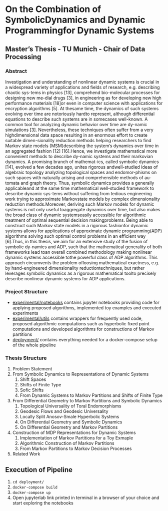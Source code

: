 # On the Combination of SymbolicDynamics and Dynamic Programmingfor Dynamic Systems

## Master’s Thesis - TU Munich - Chair of Data Processing

### Abstract

Investigation and understanding of nonlinear dynamic systems is crucial in a widespread variety of applications and fields of research, e.g.  describing chaotic sys-tems in physics [13], comprehend bio-molecular processes for designing new me-dial drugs [3], in engineering as for developing new high performance materials [18]or even in computer science with applications for encryption algorithms [5].  At thesame time, the dynamics of such systems evolving over time are notoriously hardto represent, although differential equations to describe such systems are in somecases well-known. A common tool for analyzing dynamic behavior over time are dy-namic simulations [3]. Nevertheless, these techniques often suffer from a very highdimensional data space resulting in an enormous effort to create suitable dimen-sionality reduction methods helping researchers to find Markov state models (MSM)describing the system’s dynamics over time in an aggregated fashion [12] [16].Hence,  we investigate mathematical more convenient methods to describe dy-namic systems and their markovian dynamics.  A promising branch of mathemat-ics, called symbolic dynamics [14], evolved a few decades ago, unites rigorous andwell-studied ideas of algebraic topology analyzing topological spaces and endomor-phisms on such spaces with naturally arising and comprehensible methods of au-tomata and graph theory. Thus, symbolic dynamics provides a generally applicableand at the same time mathematical well-studied framework to describe dynamic sys-tems without suffering from tedious engineering work trying to approximate Markovstate models by complex dimensionality reduction methods.Moreover, deriving such Markov models for dynamic systems is not only useful toaggregate dynamics over time, but also makes the broad class of dynamic systemseasily  accessible  for  algorithmic  treatment  of  optimal  sequential  decision  makingproblems.  Being able to construct such Markov state models in a rigorous fashionfor dynamic systems allows for applications of approximate dynamic programming(ADP) algorithms solving such optimal control problems in an efficient way [6].Thus, in this thesis, we aim for an extensive study of the fusion of symbolic dy-namics and ADP, such that the mathematical generality of both frameworks lead toan overall combined methodology making nonlinear dynamic systems accessible tothe powerful class of ADP algorithms.  This approach circumvents the problem ofloosing mathematical exactness, e.g. by hand-engineered dimensionality reductiontechniques, but rather leverages symbolic dynamics as a rigorous mathematical toolto precisely describe nonlinear dynamic systems for ADP applications.

### Project Structure

- [experimental/notebooks](https://github.com/juliusrueckin/masters-thesis/tree/master/experimental/notebooks) contains jupyter notebooks providing code for applying proposed algorithms, implemented toy examples and executed experiments
- [experimental/utils](https://github.com/juliusrueckin/masters-thesis/tree/master/experimental/utils) contains wrappers for frequently used code, proposed algorithmic computations such as hyperbolic fixed point computations and developed algorithms for constructions of Markov partitions
- [deployment/](https://github.com/juliusrueckin/masters-thesis/tree/master/deployment) contains everything needed for a docker-compose setup of the whole pipeline

### Thesis Structure

1. Problem Statement
2. From Symbolic Dynamics to Representations of Dynamic Systems
    1. Shift Spaces
    2. Shifts of Finite Type
    3. Sofic Shifts
    4. From Dynamic Systems to Markov Partitions and Shifts of Finite Type
3. From Differential Geometry to Markov Partitions and Symbolic Dynamics
    1. Topological Universality of Toral Endomorphisms
    2. Geodesic Flows and Geodesic Universality
    3. Locally Split Anosov-Smale Hyperbolic Systems
    4. On Differential Geometry and Symbolic Dynamics
    5. On Differential Geometry and Markov Partitions
4. Construction of MDP Representations for Dynamic Systems
    1. Implementation of Markov Partitions for a Toy Exmaple
    2. Algorithmic Construction of Markov Partitions
    3. From Markov Partitions to Markov Decision Processes
5. Related Work

## Execution of Pipeline

1. `cd deployment/`
2. `docker-compose build`
3. `docker-compose up`
4. Open jupyterlab link printed in terminal in a browser of your choice and start exploring the notebooks
